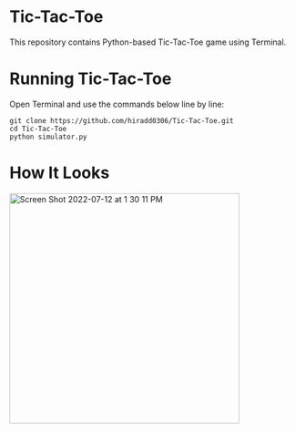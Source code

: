 # Tic-Tac-Toe
This repository contains Python-based Tic-Tac-Toe game using Terminal.

# Running Tic-Tac-Toe
Open Terminal and use the commands below line by line:
```
git clone https://github.com/hiradd0306/Tic-Tac-Toe.git
cd Tic-Tac-Toe
python simulator.py
```
# How It Looks
<img width="404" alt="Screen Shot 2022-07-12 at 1 30 11 PM" src="https://user-images.githubusercontent.com/65887459/178589617-48e2e3c9-2a19-427b-8cda-65952c768b33.png">

